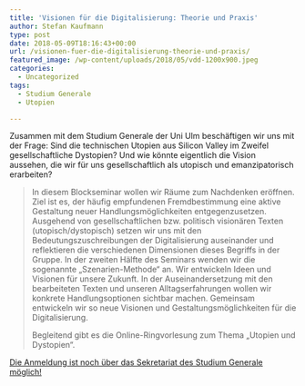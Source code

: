 ```yaml
---
title: 'Visionen für die Digitalisierung: Theorie und Praxis'
author: Stefan Kaufmann
type: post
date: 2018-05-09T18:16:43+00:00
url: /visionen-fuer-die-digitalisierung-theorie-und-praxis/
featured_image: /wp-content/uploads/2018/05/vdd-1200x900.jpeg
categories:
  - Uncategorized
tags:
  - Studium Generale
  - Utopien

---
```

Zusammen mit dem Studium Generale der Uni Ulm beschäftigen wir uns mit der Frage: Sind die technischen Utopien aus Silicon Valley im Zweifel gesellschaftliche Dystopien? Und wie könnte eigentlich die Vision aussehen, die wir für uns gesellschaftlich als utopisch und emanzipatorisch erarbeiten?

> In diesem Blockseminar wollen wir Räume zum Nachdenken eröffnen. Ziel ist es, der häufig empfundenen Fremdbestimmung eine aktive Gestaltung neuer Handlungsmöglichkeiten entgegenzusetzen. Ausgehend von gesellschaftlichen bzw. politisch visionären Texten (utopisch/dystopisch) setzen wir uns mit den Bedeutungszuschreibungen der Digitalisierung auseinander und reflektieren die verschiedenen Dimensionen dieses Begriffs in der Gruppe. In der zweiten Hälfte des Seminars wenden wir die sogenannte „Szenarien-Methode“ an. Wir entwickeln Ideen und Visionen für unsere Zukunft. In der Auseinandersetzung mit den bearbeiteten Texten und unseren Alltagserfahrungen wollen wir konkrete Handlungsoptionen sichtbar machen. Gemeinsam entwickeln wir so neue Visionen und Gestaltungsmöglichkeiten für die Digitalisierung.
> 
> Begleitend gibt es die Online-Ringvorlesung zum Thema „Utopien und Dystopien“.

[Die Anmeldung ist noch über das Sekretariat des Studium Generale möglich!][1]

 [1]: https://www.uni-ulm.de/einrichtungen/studium-generale/veranstaltungen/seminar-kurse/visionen-fuer-die-digitalisierung-theorie-und-praxis-in-form-einer-ulmer-denkwerkstatt/